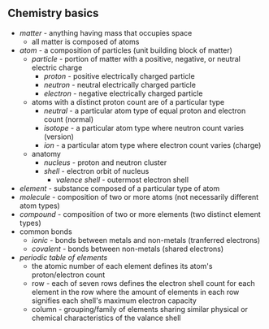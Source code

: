 ## Chemistry basics

- *matter* - anything having mass that occupies space
  - all matter is composed of atoms
- *atom* - a composition of particles (unit building block of matter)
  - *particle* - portion of matter with a positive, negative, or neutral electric charge
    - *proton* - positive electrically charged particle
    - *neutron* - neutral electrically charged particle
    - *electron* - negative electrically charged particle
  - atoms with a distinct proton count are of a particular type
    - *neutral* - a particular atom type of equal proton and electron count (normal)
    - *isotope* - a particular atom type where neutron count varies (version)
    - *ion* - a particular atom type where electron count varies (charge)
  - anatomy
    - *nucleus* - proton and neutron cluster
    - *shell* - electron orbit of nucleus
      - *valence shell* - outermost electron shell
- *element* - substance composed of a particular type of atom
- *molecule* - composition of two or more atoms (not necessarily different atom types)
- *compound* - composition of two or more elements (two distinct element types)
- common bonds
  - *ionic* - bonds between metals and non-metals (tranferred electrons)
  - *covalent* - bonds between non-metals (shared electrons)
- *periodic table of elements* 
  - the atomic number of each element defines its atom's proton/electron count
  - row - each of seven rows defines the electron shell count for each element in the row where the amount of elements in each row signifies each shell's maximum electron capacity
  - column - grouping/family of elements sharing similar physical or chemical characteristics of the valance shell
